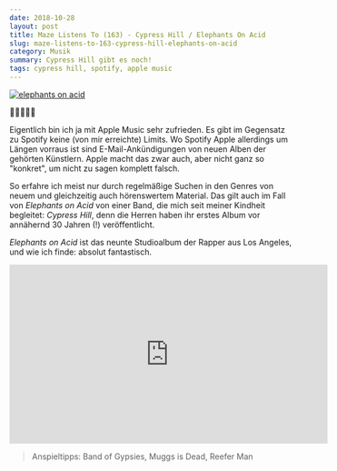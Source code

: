 ```yaml
---
date: 2018-10-28
layout: post 
title: Maze Listens To (163) - Cypress Hill / Elephants On Acid
slug: maze-listens-to-163-cypress-hill-elephants-on-acid
category: Musik
summary: Cypress Hill gibt es noch!
tags: cypress hill, spotify, apple music
---
```


[![elephants on acid]](https://itunes.apple.com/at/album/elephants-on-acid/1413278413)

🐘🐘🐘🐘🐘

Eigentlich bin ich ja mit Apple Music sehr zufrieden. Es gibt im Gegensatz zu Spotify keine (von mir erreichte) Limits. Wo Spotify Apple allerdings um Längen vorraus ist sind E-Mail-Ankündigungen von neuen Alben der gehörten Künstlern. Apple macht das zwar auch, aber nicht ganz so "konkret", um nicht zu sagen komplett falsch. 

So erfahre ich meist nur durch regelmäßige Suchen in den Genres von neuem und gleichzeitig auch hörenswertem Material. Das gilt auch im Fall von _Elephants on Acid_ von einer Band, die mich seit meiner Kindheit begleitet: _Cypress Hill_, denn die Herren haben ihr erstes Album vor annähernd 30 Jahren (!) veröffentlicht.

_Elephants on Acid_ ist das neunte Studioalbum der Rapper aus Los Angeles, und wie ich finde: absolut fantastisch.

<div class="embed-container">
<iframe width="560" height="315" src="https://www.youtube.com/embed/buxccDwjkdA" frameborder="0" allow="autoplay; encrypted-media" allowfullscreen></iframe>
</div>

> Anspieltipps: Band of Gypsies, Muggs is Dead, Reefer Man

[elephants on acid]: https://images-eu.ssl-images-amazon.com/images/I/61D9hTInLUL._SS500.jpg
